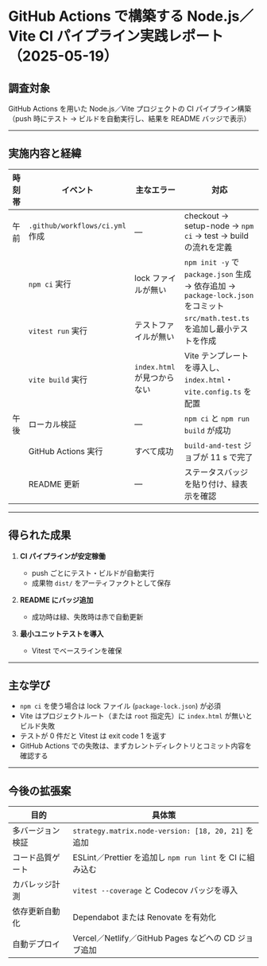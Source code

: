 # GitHub Actions で構築する Node.js／Vite CI パイプライン実践レポート（2025-05-19）

## 調査対象

GitHub Actions を用いた Node.js／Vite プロジェクトの CI パイプライン構築
（push 時にテスト → ビルドを自動実行し、結果を README バッジで表示）

---

## 実施内容と経緯

| 時刻帯 | イベント                        | 主なエラー                  | 対応                                                                             |
| ------ | ------------------------------- | --------------------------- | -------------------------------------------------------------------------------- |
| 午前   | `.github/workflows/ci.yml` 作成 | ―                           | checkout → setup-node → `npm ci` → test → build の流れを定義                     |
|        | `npm ci` 実行                   | lock ファイルが無い         | `npm init -y` で `package.json` 生成 → 依存追加 → `package-lock.json` をコミット |
|        | `vitest run` 実行               | テストファイルが無い        | `src/math.test.ts` を追加し最小テストを作成                                      |
|        | `vite build` 実行               | `index.html` が見つからない | Vite テンプレートを導入し、`index.html`・`vite.config.ts` を配置                 |
| 午後   | ローカル検証                    | ―                           | `npm ci` と `npm run build` が成功                                               |
|        | GitHub Actions 実行             | すべて成功                  | `build-and-test` ジョブが 11 s で完了                                            |
|        | README 更新                     | ―                           | ステータスバッジを貼り付け、緑表示を確認                                         |

---

## 得られた成果

1. **CI パイプラインが安定稼働**

   - push ごとにテスト・ビルドが自動実行
   - 成果物 `dist/` をアーティファクトとして保存

2. **README にバッジ追加**

   - 成功時は緑、失敗時は赤で自動更新

3. **最小ユニットテストを導入**

   - Vitest でベースラインを確保

---

## 主な学び

- `npm ci` を使う場合は lock ファイル (`package-lock.json`) が必須
- Vite はプロジェクトルート（または `root` 指定先）に `index.html` が無いとビルド失敗
- テストが 0 件だと Vitest は exit code 1 を返す
- GitHub Actions での失敗は、まずカレントディレクトリとコミット内容を確認する

---

## 今後の拡張案

| 目的             | 具体策                                                    |
| ---------------- | --------------------------------------------------------- |
| 多バージョン検証 | `strategy.matrix.node-version: [18, 20, 21]` を追加       |
| コード品質ゲート | ESLint／Prettier を追加し `npm run lint` を CI に組み込む |
| カバレッジ計測   | `vitest --coverage` と Codecov バッジを導入               |
| 依存更新自動化   | Dependabot または Renovate を有効化                       |
| 自動デプロイ     | Vercel／Netlify／GitHub Pages などへの CD ジョブ追加      |
